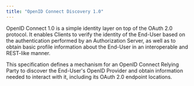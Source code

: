 ```yaml
---
title: "OpenID Connect Discovery 1.0"
---
```


OpenID Connect 1.0 is a simple identity layer on top of the OAuth 2.0 protocol. It enables Clients to verify the identity of the End-User based on the authentication performed by an Authorization Server, as well as to obtain basic profile information about the End-User in an interoperable and REST-like manner.

This specification defines a mechanism for an OpenID Connect Relying Party to discover the End-User's OpenID Provider and obtain information needed to interact with it, including its OAuth 2.0 endpoint locations.

